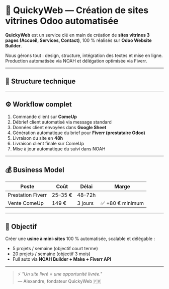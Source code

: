 # 🚀 QuickyWeb — Création de sites vitrines Odoo automatisée

**QuickyWeb** est un service clé en main de création de **sites vitrines 3 pages (Accueil, Services, Contact)**, 100 % réalisés sur **Odoo Website Builder**.

Nous gérons tout : design, structure, intégration des textes et mise en ligne.
Production automatisée via NOAH et délégation optimisée via Fiverr.

---

## 🧩 Structure technique


---

## ⚙️ Workflow complet

1. Commande client sur **ComeUp**  
2. Débrief client automatisé via message standard  
3. Données client envoyées dans **Google Sheet**  
4. Génération automatique du brief pour **Fiverr (prestataire Odoo)**  
5. Livraison du site en **48h**  
6. Livraison client finale sur ComeUp  
7. Mise à jour automatique du suivi dans NOAH

---

## 💰 Business Model

| Poste | Coût | Délai | Marge |
|-------|------|--------|--------|
| Prestation Fiverr | 25–35 € | 48–72h | |
| Vente ComeUp | 149 € | 3 jours | ✅ +80 € minimum |

---

## 🔗 Objectif

Créer une **usine à mini-sites** 100 % automatisée, scalable et délégable :
- 5 projets / semaine (objectif court terme)
- 20 projets / semaine (objectif 3 mois)
- Full auto via **NOAH Builder + Make + Fiverr API**

---

> ⚡ *"Un site livré = une opportunité livrée."*  
> — Alexandre, fondateur QuickyWeb 🇫🇷
